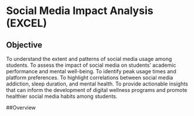 # Social Media Impact Analysis (EXCEL)

## Objective 
 To understand the extent and patterns of social media usage among students.
To assess the impact of social media on students’ academic performance and mental well-being.
To identify peak usage times and platform preferences.
To highlight correlations between social media addiction, sleep duration, and mental health.
To provide actionable insights that can inform the development of digital wellness programs and promote healthier social media habits among students.

##Overview

